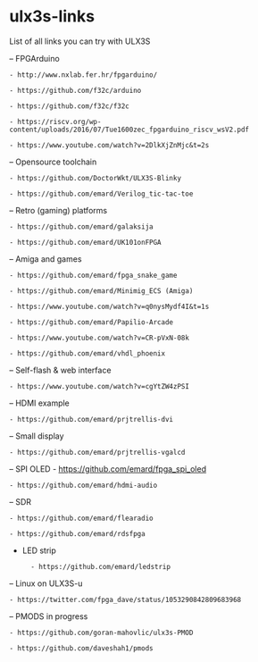 # ulx3s-links
List of all links you can try with ULX3S

– FPGArduino

	- http://www.nxlab.fer.hr/fpgarduino/
		
	- https://github.com/f32c/arduino
		
	- https://github.com/f32c/f32c

	- https://riscv.org/wp-content/uploads/2016/07/Tue1600zec_fpgarduino_riscv_wsV2.pdf

	- https://www.youtube.com/watch?v=2DlkXjZnMjc&t=2s
		
– Opensource toolchain

	- https://github.com/DoctorWkt/ULX3S-Blinky

	- https://github.com/emard/Verilog_tic-tac-toe
		
– Retro (gaming) platforms

	- https://github.com/emard/galaksija

	- https://github.com/emard/UK101onFPGA
		
– Amiga and games

	- https://github.com/emard/fpga_snake_game

	- https://github.com/emard/Minimig_ECS (Amiga)

	- https://www.youtube.com/watch?v=q0nysMydf4I&t=1s

	- https://github.com/emard/Papilio-Arcade

	- https://www.youtube.com/watch?v=CR-pVxN-08k

	- https://github.com/emard/vhdl_phoenix	
		
– Self-flash & web interface

	- https://www.youtube.com/watch?v=cgYtZW4zPSI

– HDMI example

	- https://github.com/emard/prjtrellis-dvi

– Small display

	- https://github.com/emard/prjtrellis-vgalcd

– SPI OLED 
	- https://github.com/emard/fpga_spi_oled
		
	- https://github.com/emard/hdmi-audio

– SDR

	- https://github.com/emard/flearadio
		
	- https://github.com/emard/rdsfpga

- LED strip

		- https://github.com/emard/ledstrip

– Linux on ULX3S-u

	- https://twitter.com/fpga_dave/status/1053290842809683968

– PMODS in progress

	- https://github.com/goran-mahovlic/ulx3s-PMOD

	- https://github.com/daveshah1/pmods
